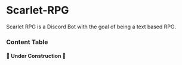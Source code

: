 # Scarlet-RPG
Scarlet RPG is a Discord Bot with the goal of being a text based RPG.

### Content Table


#### 🚧 Under Construction 🚧 
